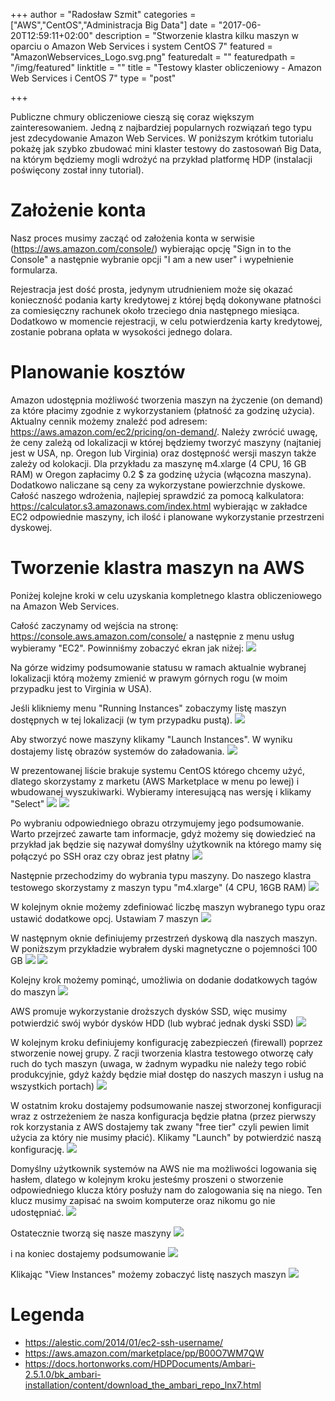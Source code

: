 +++
author = "Radosław Szmit"
categories = ["AWS","CentOS","Administracja Big Data"]
date = "2017-06-20T12:59:11+02:00"
description = "Stworzenie klastra kilku maszyn w oparciu o Amazon Web Services i system CentOS 7"
featured = "AmazonWebservices_Logo.svg.png"
featuredalt = ""
featuredpath = "/img/featured"
linktitle = ""
title = "Testowy klaster obliczeniowy - Amazon Web Services i CentOS 7"
type = "post"

+++

Publiczne chmury obliczeniowe cieszą się coraz większym zainteresowaniem. Jedną z najbardziej popularnych rozwiązań tego typu jest zdecydowanie Amazon Web Services. W poniższym krótkim tutorialu pokażę jak szybko zbudować mini klaster testowy do zastosowań Big Data, na którym będziemy mogli wdrożyć na przykład platformę HDP (instalacji poświęcony został inny tutorial).

# Założenie konta

Nasz proces musimy zacząć od założenia konta w serwisie (https://aws.amazon.com/console/) wybierając opcję "Sign in to the Console" a następnie wybranie opcji "I am a new user" i wypełnienie formularza.

Rejestracja jest dość prosta, jedynym utrudnieniem może się okazać konieczność podania karty kredytowej z której będą dokonywane płatności za comiesięczny rachunek około trzeciego dnia następnego miesiąca. Dodatkowo w momencie rejestracji, w celu potwierdzenia karty kredytowej, zostanie pobrana opłata w wysokości jednego dolara.

# Planowanie kosztów

Amazon udostępnia możliwość tworzenia maszyn na życzenie (on demand) za które płacimy zgodnie z wykorzystaniem (płatność za godzinę użycia). Aktualny cennik możemy znaleźć pod adresem: https://aws.amazon.com/ec2/pricing/on-demand/. Należy zwrócić uwagę, że ceny zależą od lokalizacji w której będziemy tworzyć maszyny (najtaniej jest w USA, np. Oregon lub Virginia) oraz dostępność wersji maszyn także zależy od kolokacji. Dla przykładu za maszynę m4.xlarge (4 CPU, 16 GB RAM) w Oregon zapłacimy 0.2 $ za godzinę użycia (włącozna maszyna). Dodatkowo naliczane są ceny za wykorzystane powierzchnie dyskowe. Całość naszego wdrożenia, najlepiej sprawdzić za pomocą kalkulatora: https://calculator.s3.amazonaws.com/index.html wybierając w zakładce EC2 odpowiednie maszyny, ich ilość i planowane wykorzystanie przestrzeni dyskowej.

# Tworzenie klastra maszyn na AWS

Poniżej kolejne kroki w celu uzyskania kompletnego klastra obliczeniowego na Amazon Web Services.

Całość zaczynamy od wejścia na stronę: https://console.aws.amazon.com/console/ a następnie z menu usług wybieramy "EC2". Powinniśmy zobaczyć ekran jak niżej:
![](/img/aws-installing-cluster-with-centos/aws-ec2.png)

Na górze widzimy podsumowanie statusu w ramach aktualnie wybranej lokalizacji którą możemy zmienić w prawym górnych rogu (w moim przypadku jest to Virginia w USA).

Jeśli klikniemy menu "Running Instances" zobaczymy listę maszyn dostępnych w tej lokalizacji (w tym przypadku pustą).
![](/img/aws-installing-cluster-with-centos/aws-before-start-oregon.png)

Aby stworzyć nowe maszyny klikamy "Launch Instances". W wyniku dostajemy listę obrazów systemów do załadowania.
![](/img/aws-installing-cluster-with-centos/aws-machine-image.png)

W prezentowanej liście brakuje systemu CentOS którego chcemy użyć, dlatego skorzystamy z marketu (AWS Marketplace w menu po lewej) i wbudowanej wyszukiwarki. Wybieramy interesującą nas wersję i klikamy "Select"
![](/img/aws-installing-cluster-with-centos/aws-marketplace.png)
![](/img/aws-installing-cluster-with-centos/aws-marketplace2.png)

Po wybraniu odpowiedniego obrazu otrzymujemy jego podsumowanie. Warto przejrzeć zawarte tam informacje, gdyż możemy się dowiedzieć na przykład jak będzie się nazywał domyślny użytkownik na którego mamy się połączyć po SSH oraz czy obraz jest płatny
![](/img/aws-installing-cluster-with-centos/aws-centos.png)

Następnie przechodzimy do wybrania typu maszyny. Do naszego klastra testowego skorzystamy z maszyn typu "m4.xlarge" (4 CPU, 16GB RAM)
![](/img/aws-installing-cluster-with-centos/aws-instance-type.png)

W kolejnym oknie możemy zdefiniować liczbę maszyn wybranego typu oraz ustawić dodatkowe opcj. Ustawiam 7 maszyn
![](/img/aws-installing-cluster-with-centos/aws-instance-details.png)

W następnym oknie definiujemy przestrzeń dyskową dla naszych maszyn. W poniższym przykładzie wybrałem dyski magnetyczne o pojemności 100 GB
![](/img/aws-installing-cluster-with-centos/aws-storage.png)
![](/img/aws-installing-cluster-with-centos/aws-storage2.png)

Kolejny krok możemy pominąć, umożliwia on dodanie dodatkowych tagów do maszyn
![](/img/aws-installing-cluster-with-centos/aws-tags.png)

AWS promuje wykorzystanie droższych dysków SSD, więc musimy potwierdzić swój wybór dysków HDD (lub wybrać jednak dyski SSD)
![](/img/aws-installing-cluster-with-centos/aws-magnetic.png)

W kolejnym kroku definiujemy konfigurację zabezpieczeń (firewall) poprzez stworzenie nowej grupy. Z racji tworzenia klastra testowego otworzę cały ruch do tych maszyn (uwaga, w żadnym wypadku nie należy tego robić produkcyjnie, gdyż każdy będzie miał dostęp do naszych maszyn i usług na wszystkich portach)
![](/img/aws-installing-cluster-with-centos/aws-security.png)

W ostatnim kroku dostajemy podsumowanie naszej stworzonej konfiguracji wraz z ostrzeżeniem że nasza konfiguracja będzie płatna (przez pierwszy rok korzystania z AWS dostajemy tak zwany "free tier" czyli pewien limit użycia za który nie musimy płacić). Klikamy "Launch" by potwierdzić naszą konfigurację.
![](/img/aws-installing-cluster-with-centos/aws-review.png)

Domyślny użytkownik systemów na AWS nie ma możliwości logowania się hasłem, dlatego w kolejnym kroku jesteśmy proszeni o stworzenie odpowiedniego klucza który posłuży nam do zalogowania się na niego. Ten klucz musimy zapisać na swoim komputerze oraz nikomu go nie udostępniać.
![](/img/aws-installing-cluster-with-centos/aws-keypair.png)

Ostatecznie tworzą się nasze maszyny
![](/img/aws-installing-cluster-with-centos/aws-launch.png)

i na koniec dostajemy podsumowanie
![](/img/aws-installing-cluster-with-centos/aws-after-launch.png)

Klikając "View Instances" możemy zobaczyć listę naszych maszyn
![](/img/aws-installing-cluster-with-centos/aws-instances.png)


# Legenda
* https://alestic.com/2014/01/ec2-ssh-username/
* https://aws.amazon.com/marketplace/pp/B00O7WM7QW
* https://docs.hortonworks.com/HDPDocuments/Ambari-2.5.1.0/bk_ambari-installation/content/download_the_ambari_repo_lnx7.html

